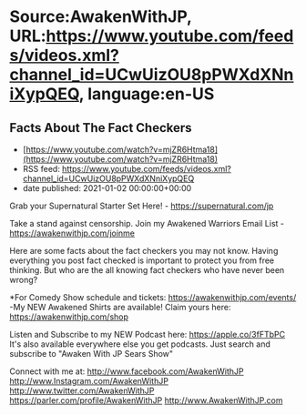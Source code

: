 # Source:AwakenWithJP, URL:https://www.youtube.com/feeds/videos.xml?channel_id=UCwUizOU8pPWXdXNniXypQEQ, language:en-US

## Facts About The Fact Checkers
 - [https://www.youtube.com/watch?v=mjZR6Htma18](https://www.youtube.com/watch?v=mjZR6Htma18)
 - RSS feed: https://www.youtube.com/feeds/videos.xml?channel_id=UCwUizOU8pPWXdXNniXypQEQ
 - date published: 2021-01-02 00:00:00+00:00

Grab your Supernatural Starter Set Here! -  https://supernatural.com/jp

Take a stand against censorship. Join my Awakened Warriors Email List - https://awakenwithjp.com/joinme

Here are some facts about the fact checkers you may not know. Having everything you post fact checked is important to protect you from free thinking. But who are the all knowing fact checkers who have never been wrong?

*For Comedy Show schedule and tickets: https://awakenwithjp.com/events/
-My NEW Awakened Shirts are available! Claim yours here: https://awakenwithjp.com/shop

Listen and Subscribe to my NEW Podcast here: 
https://apple.co/3fFTbPC
It's also available everywhere else you get podcasts. Just search and subscribe to "Awaken With JP Sears Show"

Connect with me at: 
http://www.facebook.com/AwakenWithJP
http://www.Instagram.com/AwakenWithJP
http://www.twitter.com/AwakenWithJP
https://parler.com/profile/AwakenWithJP
http://www.AwakenWithJP.com

